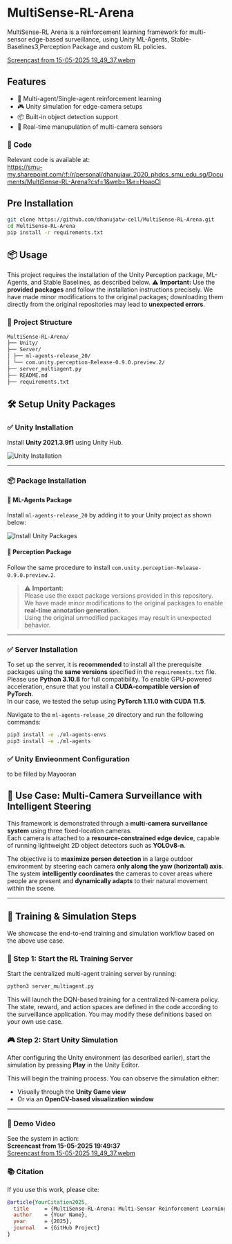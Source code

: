 # MultiSense-RL-Arena

MultiSense-RL Arena is a reinforcement learning framework for multi-sensor edge-based surveillance, using Unity ML-Agents, Stable-Baselines3,Perception Package and custom RL policies.

[Screencast from 15-05-2025 19_49_37.webm](https://github.com/user-attachments/assets/f6cde4fb-2465-42fb-97db-af75cceaa267)

## Features

- 🧠 Multi-agent/Single-agent reinforcement learning
- 🎮 Unity simulation for edge-camera setups
- 📦 Built-in object detection support
- 🔀 Real-time manupulation of multi-camera sensors


### 📂 Code

Relevant code is available at:  
https://smu-my.sharepoint.com/:f:/r/personal/dhanujaw_2020_phdcs_smu_edu_sg/Documents/MultiSense-RL-Arena?csf=1&web=1&e=HoaoCl


## Pre Installation
```bash
git clone https://github.com/dhanujatw-cell/MultiSense-RL-Arena.git
cd MultiSense-RL-Arena
pip install -r requirements.txt
```
## 📦 Usage

This project requires the installation of the Unity Perception package, ML-Agents, and Stable Baselines, as described below.
⚠️ **Important:** Use the **provided packages** and follow the installation instructions precisely. We have made minor modifications
 to the original packages; downloading them directly from the original repositories may lead to **unexpected errors**.

### 📁 Project Structure
```bash
MultiSense-RL-Arena/
├── Unity/
├── Server/
│ ├── ml-agents-release_20/
│ └── com.unity.perception-Release-0.9.0.preview.2/
├── server_multiagent.py
├── README.md
├── requirements.txt
   ```
## 🛠️ Setup Unity Packages

### ✅ Unity Installation

Install **Unity 2021.3.9f1** using Unity Hub.

![Unity Installation](https://github.com/user-attachments/assets/75aeb102-3c15-4fbd-ada5-c4fa354ce1bf)

---

### 📦 Package Installation

#### 🔹 ML-Agents Package

Install `ml-agents-release_20` by adding it to your Unity project as shown below:

![Install Unity Packages](https://github.com/user-attachments/assets/d0f31edd-67fd-4a3e-9ded-0a9d64e658d1)

#### 🔹 Perception Package

Follow the same procedure to install `com.unity.perception-Release-0.9.0.preview.2`.

> ⚠️ **Important:**  
> Please use the exact package versions provided in this repository.  
> We have made minor modifications to the original packages to enable **real-time annotation generation**.  
> Using the original unmodified packages may result in unexpected behavior.

---
### ✅ Server Installation

To set up the server, it is **recommended** to install all the prerequisite packages using the **same versions** specified in the `requirements.txt` file.  
Please use **Python 3.10.8** for full compatibility. 
To enable GPU-powered acceleration, ensure that you install a **CUDA-compatible version of PyTorch**.  
In our case, we tested the setup using **PyTorch 1.11.0 with CUDA 11.5**.

Navigate to the `ml-agents-release_20` directory and run the following commands:

```bash
pip3 install -e ./ml-agents-envs
pip3 install -e ./ml-agents
```
### ✅ Unity Envieonment Configuration
to be filled by Mayooran

## 🎯 Use Case: Multi-Camera Surveillance with Intelligent Steering

This framework is demonstrated through a **multi-camera surveillance system** using three fixed-location cameras.  
Each camera is attached to a **resource-constrained edge device**, capable of running lightweight 2D object detectors such as **YOLOv8-n**.

The objective is to **maximize person detection** in a large outdoor environment by steering each camera **only along the yaw (horizontal) axis**.  
The system **intelligently coordinates** the cameras to cover areas where people are present and **dynamically adapts** to their natural movement within the scene.

---


## 🚀 Training & Simulation Steps

We showcase the end-to-end training and simulation workflow based on the above use case.

### 🧠 Step 1: Start the RL Training Server

Start the centralized multi-agent training server by running:

```bash
python3 server_multiagent.py
```
This will launch the DQN-based training for a centralized N-camera policy.
The state, reward, and action spaces are defined in the code according to the surveillance application.
You may modify these definitions based on your own use case.
### 🎮 Step 2: Start Unity Simulation

After configuring the Unity environment (as described earlier), start the simulation by pressing **Play** in the Unity Editor.

This will begin the training process. You can observe the simulation either:

- Visually through the **Unity Game view**
- Or via an **OpenCV-based visualization window**

---

### 🎥 Demo Video

See the system in action:  
**Screencast from 15-05-2025 19:49:37**  
[Screencast from 15-05-2025 19_49_37.webm](https://github.com/user-attachments/assets/f6cde4fb-2465-42fb-97db-af75cceaa267)


### 📚 Citation

If you use this work, please cite:

```bibtex
@article{YourCitation2025,
  title     = {MultiSense-RL-Arena: Multi-Sensor Reinforcement Learning Framework},
  author    = {Your Name},
  year      = {2025},
  journal   = {GitHub Project}
}

